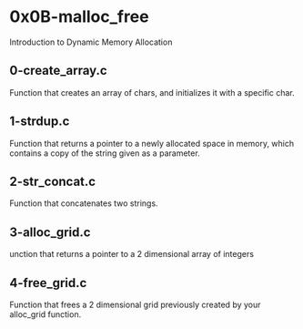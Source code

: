 # 0x0B-malloc_free

  Introduction to Dynamic Memory Allocation

## 0-create_array.c

   Function that creates an array of chars, and initializes it with a specific char.

## 1-strdup.c

   Function that returns a pointer to a newly allocated space in memory, which contains a copy of the string given as a parameter.

## 2-str_concat.c

   Function that concatenates two strings.

## 3-alloc_grid.c

   unction that returns a pointer to a 2 dimensional array of integers

## 4-free_grid.c

   Function that frees a 2 dimensional grid previously created by your alloc_grid function.

## 